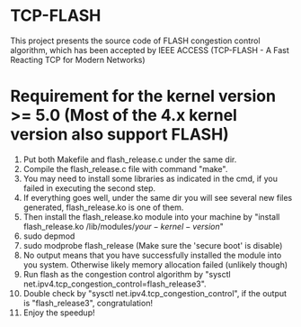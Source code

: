 # TCP-FLASH
This project presents the source code of FLASH congestion control algorithm, which has been accepted by IEEE ACCESS (TCP-FLASH - A Fast Reacting TCP for Modern Networks)
# Requirement for the kernel version >= 5.0 (Most of the 4.x kernel version also support FLASH)
1. Put both Makefile and flash_release.c under the same dir.
2. Compile the flash_release.c file with command "make".
3. You may need to install some libraries as indicated in the cmd, if you failed in executing the second step.
4. If everything goes well, under the same dir you will see several new files generated, flash_release.ko is one of them.
5. Then install the flash_release.ko module into your machine by "install flash_release.ko /lib/modules/$your-kernel-version$"
6. sudo depmod
7. sudo modprobe flash_release  (Make sure the 'secure boot' is disable)
8. No output means that you have successfully installed the module into you system. Otherwise likely memory allocation failed (unlikely though)
9. Run flash as the congestion control algorithm by "sysctl net.ipv4.tcp_congestion_control=flash_release3".
10. Double check by "sysctl net.ipv4.tcp_congestion_control", if the output is "flash_release3", congratulation! 
11. Enjoy the speedup!
